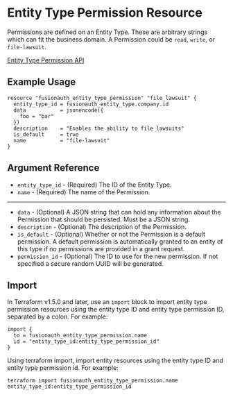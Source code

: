 # Entity Type Permission Resource

Permissions are defined on an Entity Type. These are arbitrary strings which can fit the business domain. A Permission
could be `read`, `write`, or `file-lawsuit`.

[Entity Type Permission API](https://fusionauth.io/docs/v1/tech/apis/entity-management/entity-types/#create-an-entity-type-permission)

## Example Usage

```hcl
resource "fusionauth_entity_type_permission" "file_lawsuit" {
  entity_type_id = fusionauth_entity_type.company.id
  data           = jsonencode({
    foo = "bar"
  })
  description    = "Enables the ability to file lawsuits"
  is_default     = true
  name           = "file-lawsuit"
}
```

## Argument Reference

* `entity_type_id` - (Required) The ID of the Entity Type.
* `name` - (Required) The name of the Permission.

---

* `data` - (Optional) A JSON string that can hold any information about the Permission that should be persisted. Must be a JSON string.
* `description` - (Optional) The description of the Permission.
* `is_default` - (Optional) Whether or not the Permission is a default permission. A default permission is automatically granted to an entity of this type if no permissions are provided in a grant request.
* `permission_id` - (Optional) The ID to use for the new permission. If not specified a secure random UUID will be generated.

## Import

In Terraform v1.5.0 and later, use an `import` block to import entity type permission resources using the entity type ID and entity type permission ID, separated by a colon. For example:

```hcl
import {
  to = fusionauth_entity_type_permission.name
  id = "entity_type_id:entity_type_permission_id"
}
```

Using terraform import, import entity resources using the entity type ID and entity type permission id. For example:

```shell
terraform import fusionauth_entity_type_permission.name entity_type_id:entity_type_permission_id
